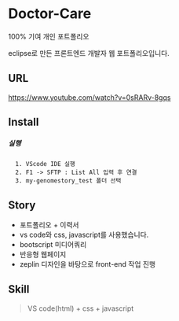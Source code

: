 # Doctor-Care
100% 기여 개인 포트폴리오

eclipse로 만든 프론트엔드 개발자 웹 포트폴리오입니다.

## URL
https://www.youtube.com/watch?v=0sRARv-8gqs

## Install

##### 실행
```
  1. VScode IDE 실행
  2. F1 -> SFTP : List All 입력 후 연결
  3. my-genomestory_test 폴더 선택

```

## Story

- 포트폴리오 + 이력서
- vs code와 css, javascript를 사용했습니다.
- bootscript 미디어쿼리
- 반응형 웹페이지
- zeplin 디자인을 바탕으로 front-end 작업 진행


## Skill
> VS code(html) + css + javascript
